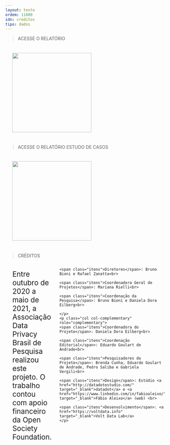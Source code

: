 ```yaml
---
layout: texto
ordem: 11000
idn: creditos
tipo: dados
---
```


> ACESSE O RELATÓRIO

<div id="creditos" class="container">
<div class="layout">
  <p class="col col-main">
<a href="https://drive.google.com/file/d/1-PmjyYubF65W_8LuOiYR2pwFQiRWEyZ3/view" target="blank"><img src="{{ site.baseurl }}/imagens/thumb_relatorio.png" width="250px"></a>
</p>
</div>
</div>

> ACESSE O RELATÓRIO ESTUDO DE CASOS

<div id="creditos" class="container">
<div class="layout">
  <p class="col col-main">
<a href="https://drive.google.com/file/d/1DiLGoLSe_LsYIvWF63rfETGvr1YpHSB0/view?usp=sharing" target="blank"><img src="{{ site.baseurl }}/imagens/thumb_estudo.png" width="250px"></a>
</p>
</div>
</div>

> CRÉDITOS

<div id="creditos" class="container">

  <div class="layout">
    <p class="col col-main">
    Entre outubro de 2020 a maio de 2021, a Associação Data Privacy Brasil de Pesquisa realizou este projeto. O trabalho contou com apoio financeiro da Open Society Foundation.<br>

    <span class="itens">Diretores</span>: Bruno Bioni e Rafael Zanatta<br>

    <span class="itens">Coordenadora Geral de Projetos</span>: Mariana Rielli<br>

    <span class="itens">Coordenação da Pesquisa</span>: Bruno Bioni e Daniela Dora Eilberg<br>

    </p>
    <p class="col col-complementary" role="complementary">
    <span class="itens">Coordenadora do Projeto</span>: Daniela Dora Eilberg<br>

    <span class="itens">Coordenação Editorial</span>: Eduardo Goulart de Andrade<br>

    <span class="itens">Pesquisadores do Projeto</span>: Brenda Cunha, Eduardo Goulart de Andrade, Pedro Saliba e Gabriela Vergili<br>

    <span class="itens">Design</span>: Estúdio <a href="http://datadotestudio.com/" target="_blank">datadot</a> e <a href="https://www.linkedin.com/in/fabioaleixo/" target="_blank">Fábio Aleixo</a> (web) <br>

    <span class="itens">Desenvolvimento</span>: <a href="https://voltdata.info" target="_blank">Volt Data Lab</a>
    </p>  
  </div>   

</div>



<style>
/* Layout: */

.col-main {
  flex: 1;  
  font-size: 1.6em
}  

.col-complementary {
  flex: 1;  
  font-size: 1.6em
}

/* Responsive: */

@media only screen and (min-width: 640px) {
  .layout {
    display: flex;
  }
}

/* etc */

span{
  color: #e2de3f
}

.container {
  max-width: 110em;
  margin-right: auto;
  margin-left: auto;
}

.col {
  padding: 1em;
  margin: 0 2px 2px 0;
}

</style>
